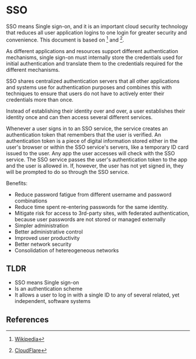 # SSO

SSO means Single sign-on, and it is an important cloud security technology that reduces all user application logins to one login for greater security and convenience. This document is based on [^1] and [^2].

As different applications and resources support different authentication mechanisms, single sign-on must internally store the credentials used for initial authentication and translate them to the credentials required for the different mechanisms.

SSO shares centralized authentication servers that all other applications and systems use for authentication purposes and combines this with techniques to ensure that users do not have to actively enter their credentials more than once.

Instead of establishing their identity over and over, a user establishes their identity once and can then access several different services.

Whenever a user signs in to an SSO service, the service creates an authentication token that remembers that the user is verified. An authentication token is a piece of digital information stored either in the user's browser or within the SSO service's servers, like a temporary ID card issued to the user. Any app the user accesses will check with the SSO service. The SSO service passes the user's authentication token to the app and the user is allowed in. If, however, the user has not yet signed in, they will be prompted to do so through the SSO service.

Benefits:
- Reduce password fatigue from different username and password combinations
- Reduce time spent re-entering passwords for the same identity.
- Mitigate risk for access to 3rd-party sites, with federated authentication, because user passwords are not stored or managed externally
- Simpler administration
- Better administrative control
- Improved user productivity
- Better network security
- Consolidation of hetereogeneous networks

## TLDR
- SSO means Single sign-on
- Is an authentication scheme
- It allows a user to log in with a single ID to any of several related, yet independent, software systems

## References

[^1]: [Wikipedia](https://en.wikipedia.org/wiki/Single_sign-on)
[^2]: [CloudFlare](https://www.cloudflare.com/learning/access-management/what-is-sso/)